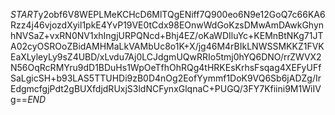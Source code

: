 $START$y2obf6V8WEPLMeKCHcD6MlTQgENiff7Q900eo6N9e12GoQ7c66KA6Rzz4j46vjozdXyil1pkE4YvP19VE0tCdx98EOnwWdGoKzsDMwAmDAwkGhynhNVSaZ+vxRN0NV1xhIngjURPQNcd+Bhj4EZ/oKaWDIluYc+KEMnBtNKg71JTA02cyOSROoZBidAMHMaLkVAMbUc8o1K+X/jg46M4rBIkLNWSSMKKZ1FVKEaXLyleyLy9sZ4UBD/xLvdu7Aj0LCJdgmUQwRRIo5tmj0hYQ6DNO/rrZWVX2N56OqRcRMYru9dD1BDuHs1WpOeTfhOhRQg4tHRKEsKrhsFsqag4XEFyUFfSaLgicSH+b93LAS5TTUHDi9zB0D4nOg2EofYymmf1DoK9VQ6Sb6jADZg/IrEdgmcfgjPdt2gBUXfdjdRUxjS3ldNCFynxGlqnaC+PUGQ/3FY7Kfiini9M1WiIVg==$END$